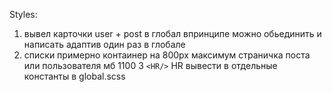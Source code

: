 Styles:
1) вывел карточки user + post в глобал впринципе можно обьединить и написать адаптив один раз в глобале
2) списки примерно контаинер на 800px максимум страничка поста или пользователя мб 1100
3 `<HR/>` HR вывести в отдельные константы в global.scss